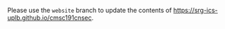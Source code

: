 Please use the `website` branch to update the contents of https://srg-ics-uplb.github.io/cmsc191cnsec.
